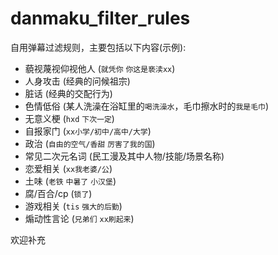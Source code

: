 # danmaku_filter_rules
自用弹幕过滤规则，主要包括以下内容(示例):

- 藐视蔑视仰视他人 (`就凭你` `你这是亵渎xx`)
- 人身攻击 (经典的问候祖宗)
- 脏话 (经典的交配行为)
- 色情低俗 (某人洗澡在浴缸里的`喝洗澡水`，毛巾擦水时的`我是毛巾`)
- 无意义梗 (`hxd` `下次一定`)
- 自报家门 (`xx小学/初中/高中/大学`)
- 政治 (`自由的空气/香甜` `厉害了我的国`)
- 常见二次元名词 (民工漫及其中人物/技能/场景名称)
- 恋爱相关 (`xx我老婆/公`)
- 土味 (`老铁` `中暑了` `小汉堡`)
- 腐/百合/cp (`锁了`)
- 游戏相关 (`tis` `强大的后勤`)
- 煽动性言论 (`兄弟们` `xx刷起来`)

欢迎补充
